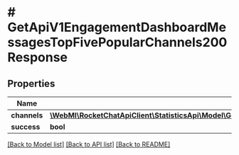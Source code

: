 # # GetApiV1EngagementDashboardMessagesTopFivePopularChannels200Response

## Properties

Name | Type | Description | Notes
------------ | ------------- | ------------- | -------------
**channels** | [**\WebMI\RocketChatApiClient\StatisticsApi\Model\GetApiV1EngagementDashboardMessagesTopFivePopularChannels200ResponseChannelsInner[]**](GetApiV1EngagementDashboardMessagesTopFivePopularChannels200ResponseChannelsInner.md) |  | [optional]
**success** | **bool** |  | [optional]

[[Back to Model list]](../../README.md#models) [[Back to API list]](../../README.md#endpoints) [[Back to README]](../../README.md)
